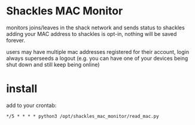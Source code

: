 # Shackles MAC Monitor

monitors joins/leaves in the shack network and sends status to shackles
adding your MAC address to shackles is opt-in, nothing will be saved forever.

users may have multiple mac addresses registered for their account, login
always superseeds a logout (e.g. you can have one of your devices being shut
down and still keep being online)

# install
add to your crontab:

    */5 * * * * python3 /opt/shackles_mac_monitor/read_mac.py
